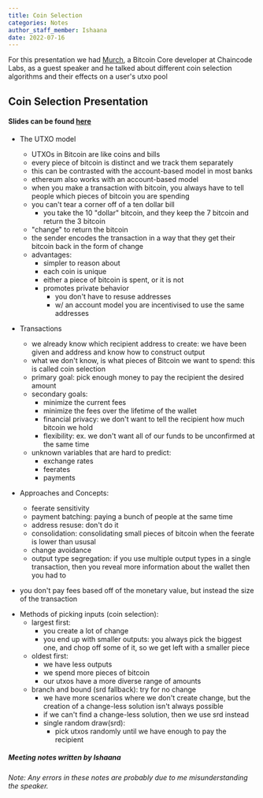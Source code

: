 ```yaml
---
title: Coin Selection
categories: Notes
author_staff_member: Ishaana
date: 2022-07-16
---
```

For this presentation we had [Murch](https://twitter.com/murchandamus), a Bitcoin Core developer at Chaincode Labs, as a guest speaker and he talked about different coin selection algorithms and their effects on a user's utxo pool

## Coin Selection Presentation

#### Slides can be found [here](https://docs.google.com/presentation/d/1TylejLl_8H_uR53T4cH62UrnPYs8tJs1RYFuFmVL8xA/edit#slide=id.p)

+ The UTXO model
    + UTXOs in Bitcoin are like coins and bills
    + every piece of bitcoin is distinct and we track them separately
    + this can be contrasted with the account-based model in most banks
    + ethereum also works with an account-based model
    + when you make a transaction with bitcoin, you always have to tell people which pieces of bitcoin you are spending
    + you can't tear a corner off of a ten dollar bill
        + you take the 10 "dollar" bitcoin, and they keep the 7 bitcoin and return the 3 bitcoin
    + "change" to return the bitcoin
    + the sender encodes the transaction in a way that they get their bitcoin back in the form of change
    + advantages:
        + simpler to reason about
        + each coin is unique
        + either a piece of bitcoin is spent, or it is not
        + promotes private behavior
            + you don't have to resuse addresses
            + w/ an account model you are incentivised to use the same addresses

+ Transactions
    + we already know which recipient address to create: we have been given and address and know how to construct output
    + what we don't know, is what pieces of Bitcoin we want to spend: this is called coin selection
    + primary goal:  pick enough money to pay the recipient the desired amount
    + secondary goals:
        + minimize the current fees
        + minimize the fees over the lifetime of the wallet
        + financial privacy: we don't want to tell the recipient how much bitcoin we hold
        + flexibility: ex. we don't want all of our funds to be unconfirmed at the same time
    + unknown variables that are hard to predict:
        + exchange rates
        + feerates
        + payments

+ Approaches and Concepts:
    + feerate sensitivity
    + payment batching: paying a bunch of people at the same time
    + address resuse: don't do it
    + consolidation: consolidating small pieces of bitcoin when the feerate is lower than ususal
    + change avoidance
    + output type segregation: if you use multiple output types in a single transaction, then you reveal more information about the wallet then you had to

* you don't pay fees based off of the monetary value, but instead the size of the transaction

+ Methods of picking inputs (coin selection):
    + largest first:
        + you create a lot of change
        + you end up with smaller outputs: you always pick the biggest one, and chop off some of it, so we get left with a smaller piece
    + oldest first:
        + we have less outputs
        + we spend more pieces of bitcoin
        + our utxos have a more diverse range of amounts
    + branch and bound (srd fallback): try for no change
        + we have more scenarios where we don't create change, but the creation of a change-less solution isn't always possible
        + if we can't find a change-less solution, then we use srd instead
        + single random draw(srd):
            + pick utxos randomly until we have enough to pay the recipient

##### Meeting notes written by Ishaana
###### Note: Any errors in these notes are probably due to me misunderstanding the speaker.